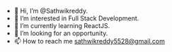 - 👋 Hi, I’m @Sathwikreddy.
- 👀 I’m interested in Full Stack Development.
- 🌱 I’m currently learning ReactJS.
- 💞️ I’m looking for an opportunity.
- 📫 How to reach me sathwikreddy5528@gmail.com

<!---
Sathwik5reddy/Sathwik5reddy is a ✨ special ✨ repository because its `README.md` (this file) appears on your GitHub profile.
You can click the Preview link to take a look at your changes.
--->
